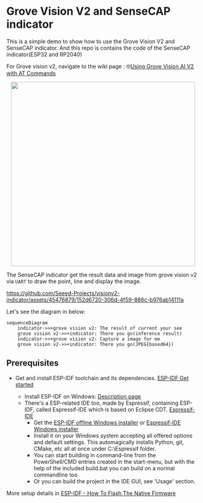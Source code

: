 # Grove Vision V2 and SenseCAP indicator

This is a simple demo to show how to use the Grove Vision V2 and SenseCAP indicator. And this repo is contains the code of the SenseCAP indicator(ESP32 and RP2040) 

For Grove vision v2, navigate to the wiki page : 🤓[Using Grove Vision AI V2 with AT Commands](https://wiki.seeedstudio.com/grove_vision_ai_v2_at/)

<div style="text-align: center;">
<img src="https://github.com/Seeed-Projects/visionv2-indicator/assets/45476879/060bad95-ac13-46fd-a65f-c26e01e42b1d" width="480" height="auto">
</div>

The SenseCAP indicator get the result data and image from grove vision v2 via `UART` to draw the point, line and display the image.


https://github.com/Seeed-Projects/visionv2-indicator/assets/45476879/152d6720-306d-4f59-886c-b976ab14111a


Let's see the diagram in below:

```mermaid
sequenceDiagram
    indicator->>+grove vision v2: The result of current your see
    grove vision v2->>+indicator: There you go(inference result)
    indicator->>+grove vision v2: Capture a image for me
    grove vision v2->>+indicator: There you go(JPEG{based64})
```

## Prerequisites

- Get and install ESP-IDF toolchain and its dependencies.
  [ESP-IDF Get started](https://docs.espressif.com/projects/esp-idf/en/latest/esp32/get-started/index.html)

  - Install ESP-IDF on Windows: [Description page](https://docs.espressif.com/projects/esp-idf/en/latest/esp32/get-started/windows-setup.html)
  - There's a ESP-related IDE too, made by Espressif, containing ESP-IDF, called Espressif-IDE which is based on Eclipse CDT. [Espressif-IDE](https://github.com/espressif/idf-eclipse-plugin/blob/master/docs/Espressif-IDE.md)
    - Get the [ESP-IDF offline Windows installer](https://dl.espressif.com/dl/idf-installer/esp-idf-tools-setup-offline-5.1.1.exe?) or [Espressif-IDE Windows installer](https://dl.espressif.com/dl/idf-installer/espressif-ide-setup-2.11.0-with-esp-idf-5.1.1.exe)
    - Install it on your Windows system accepting all offered options and default settings. This automagically installs Python, git, CMake, etc all at once under C:\Espressif folder.
    - You can start building in command-line from the PowerShell/CMD entries created in the start-menu, but with the help of the included build.bat you can build on a normal commandline too
    - Or you can build the project in the IDE GUI, see 'Usage' section.

More setup details in [ESP-IDF - How To Flash The Native Firmware](https://wiki.seeedstudio.com/SenseCAP_Indicator_How_To_Flash_The_Default_Firmware/)